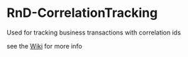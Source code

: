 # RnD-CorrelationTracking
Used for tracking business transactions with correlation ids

see the [Wiki](https://github.com/albumprinter/CorrelationTracking/wiki) for more info
